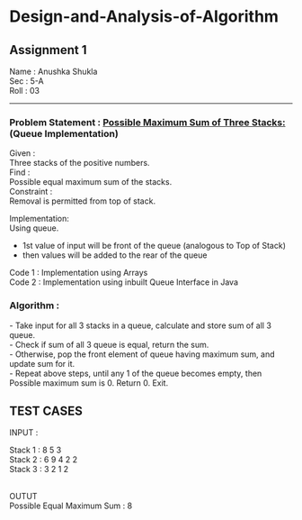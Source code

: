 # Design-and-Analysis-of-Algorithm
<h2> Assignment 1 </h2>

Name : Anushka Shukla <br>
Sec  : 5-A <br>
Roll : 03 <br>

<hr>

<h3> Problem Statement : <u> Possible Maximum Sum of Three Stacks:</u> (Queue Implementation) </h3>

Given : <br>
  Three stacks of the positive numbers. <br>
Find : <br>
  Possible equal maximum sum of the stacks. <br>
Constraint : <br>
  Removal is permitted from top of stack. <br>

Implementation: <br>
Using queue.<br>
<ul>
<li> 1st value of input will be front of the queue (analogous to Top of Stack) </li>
<li> then values will be added to the rear of the queue </li>
</ul>

Code 1 : Implementation using Arrays<br>
Code 2 : Implementation using inbuilt Queue Interface in Java<br>



<h3>Algorithm :</h3>
      - Take input for all 3 stacks in a queue, calculate and store sum of all 3 queue.<br>
      - Check if sum of all 3 queue is equal, return the sum.<br>
      - Otherwise, pop the front element of queue having maximum sum, and update sum for it.<br>
      - Repeat above steps, until any 1 of the queue becomes empty, then Possible maximum sum is 0. Return 0. Exit.<br>



<h2> TEST CASES </h2>

INPUT : 

Stack 1 : 8 5 3 <br>
Stack 2 : 6 9 4 2 2 <br>
Stack 3 : 3 2 1 2 <br>
<br>

OUTUT <br>
Possible Equal Maximum Sum : 8<br>


